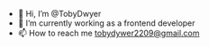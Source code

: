 - 👋 Hi, I’m @TobyDwyer
- 🌱 I’m currently working as a frontend developer
- 📫 How to reach me tobydywer2209@gmail.com

<!---
TobyDwyer/TobyDwyer is a ✨ special ✨ repository because its `README.md` (this file) appears on your GitHub profile.
You can click the Preview link to take a look at your changes.
--->
